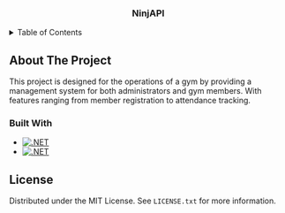 <h3 align="center">NinjAPI</h3>
</div>


<!-- TABLE OF CONTENTS -->
<details>
  <summary>Table of Contents</summary>
  <ol>
    <li>
      <a href="#about-the-project">About The Project</a>
      <ul>
        <li><a href="#built-with">Built With</a></li>
      </ul>
    </li>
    </li>
    <li><a href="#license">License</a></li>

  </ol>
</details>


<!-- ABOUT THE PROJECT -->
## About The Project
This project is designed for the operations of a gym by providing a management system for both administrators and gym members. With features ranging from member registration to attendance tracking.

### Built With
* [![.NET][NET.com]][NET.url]
* [![.NET][Swagger.io]][Swagger.url]


<!-- LICENSE -->
## License
Distributed under the MIT License. See `LICENSE.txt` for more information.


<!-- MARKDOWN LINKS & IMAGES -->
[NET.com]: https://img.shields.io/badge/.NET%208-512BD4?style=for-the-badge&logo=net&logoColor=white
[NET.url]: https://dotnet.microsoft.com/en-us/
[Swagger.io]: https://img.shields.io/badge/Swagger-85EA2D?style=for-the-badge&logo=swagger&logoColor=black
[Swagger.url]: https://swagger.io/
